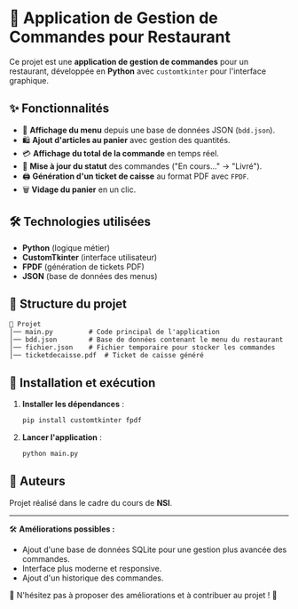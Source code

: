 # 🛒 Application de Gestion de Commandes pour Restaurant

Ce projet est une **application de gestion de commandes** pour un restaurant, développée en **Python** avec `customtkinter` pour l'interface graphique.

## ✨ Fonctionnalités

- 📌 **Affichage du menu** depuis une base de données JSON (`bdd.json`).
- 🛍 **Ajout d'articles au panier** avec gestion des quantités.
- 💳 **Affichage du total de la commande** en temps réel.
- 🔄 **Mise à jour du statut** des commandes ("En cours..." → "Livré").
- 🖨 **Génération d'un ticket de caisse** au format PDF avec `FPDF`.
- 🗑 **Vidage du panier** en un clic.

## 🛠 Technologies utilisées

- **Python** (logique métier)
- **CustomTkinter** (interface utilisateur)
- **FPDF** (génération de tickets PDF)
- **JSON** (base de données des menus)

## 📂 Structure du projet

```
📁 Projet
│── main.py         # Code principal de l'application
│── bdd.json        # Base de données contenant le menu du restaurant
│── fichier.json    # Fichier temporaire pour stocker les commandes
│── ticketdecaisse.pdf  # Ticket de caisse généré
```

## 🚀 Installation et exécution

1. **Installer les dépendances** :
   ```sh
   pip install customtkinter fpdf
   ```
2. **Lancer l'application** :
   ```sh
   python main.py
   ```

## 📌 Auteurs

Projet réalisé dans le cadre du cours de **NSI**.

---

🛠 **Améliorations possibles :**
- Ajout d'une base de données SQLite pour une gestion plus avancée des commandes.
- Interface plus moderne et responsive.
- Ajout d'un historique des commandes.

📩 N'hésitez pas à proposer des améliorations et à contribuer au projet ! 🚀

